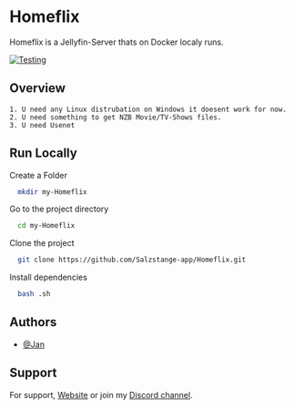 
# Homeflix

Homeflix is a Jellyfin-Server thats on Docker localy runs. 

[![Testing](https://github.com/Salzstange-app/Homeflix/actions/workflows/gitlabci.yml/badge.svg)](https://github.com/Salzstange-app/Homeflix/actions/workflows/gitlabci.yml)




## Overview

    1. U need any Linux distrubation on Windows it doesent work for now.
    2. U need something to get NZB Movie/TV-Shows files.
    3. U need Usenet 


## Run Locally

Create a Folder

```bash
  mkdir my-Homeflix
```

Go to the project directory

```bash
  cd my-Homeflix
```

Clone the project

```bash
  git clone https://github.com/Salzstange-app/Homeflix.git
```

Install dependencies

```bash
  bash .sh
```

## Authors

- [@Jan](https://www.github.com/Salzstange-app)


## Support

For support, [Website](https://salzstange-app.github.io/website/) or join my [Discord channel](https://discord.gg/qVzbUXGNpW).
